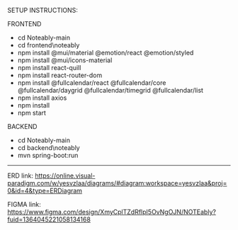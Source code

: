SETUP INSTRUCTIONS:

FRONTEND
- cd Noteably-main
- cd frontend\noteably
- npm install @mui/material @emotion/react @emotion/styled
- npm install @mui/icons-material
- npm install react-quill
- npm install react-router-dom
- npm install @fullcalendar/react @fullcalendar/core @fullcalendar/daygrid @fullcalendar/timegrid @fullcalendar/list
- npm install axios
- npm install
- npm start


BACKEND
- cd Noteably-main
- cd backend\noteably
- mvn spring-boot:run

_____________________________________________________________________________________________________________________________________________________________________________________________________________________

ERD link: 
https://online.visual-paradigm.com/w/yesvzlaa/diagrams/#diagram:workspace=yesvzlaa&proj=0&id=4&type=ERDiagram


FIGMA link:
https://www.figma.com/design/XmyCplTZdRflpI5OvNgOJN/NOTEably?fuid=1364045221058134168 
